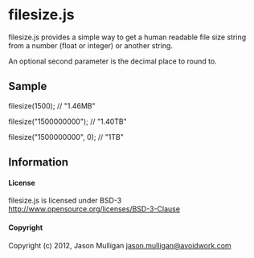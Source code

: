 # filesize.js
filesize.js provides a simple way to get a human readable file size string from a number (float or integer) or another string.

An optional second parameter is the decimal place to round to.

## Sample
filesize(1500); // "1.46MB"

filesize("1500000000"); // "1.40TB"

filesize("1500000000", 0); // "1TB"

## Information
#### License
filesize.js is licensed under BSD-3 http://www.opensource.org/licenses/BSD-3-Clause

#### Copyright
Copyright (c) 2012, Jason Mulligan <jason.mulligan@avoidwork.com>